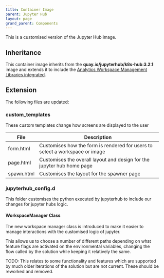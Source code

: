 ```yaml
---
title: Container Image
parent: Jupyter Hub
layout: page
grand_parent: Components
---
```


This is a customised version of the Jupyter Hub image.

## Inheritance
This container image inherits from the **quay.io/jupyterhub/k8s-hub:3.2.1** image and extends it to include the [Analytics Workspace Management Libraries integrated](https://github.com/lsc-sde/py-lscsde-workspace-mgmt).

## Extension
The following files are updated:

### custom_templates
These custom templates change how screens are displayed to the user

| File | Description |
| --- | --- | 
| form.html | Customises how the form is rendered for users to select a workspace or image |
| page.html | Customises the overall layout and design for the jupyter hub home page |
| spawn.html | Customises the layout for the spawner page |

### jupyterhub_config.d
This folder customises the python executed by jupyterhub to include our changes for jupyter hubs logic.

#### WorkspaceManager Class
The new workspace manager class is introduced to make it easier to manage interactions with the customised logic of jupyter.

This allows us to choose a number of different paths depending on what feature flags are activated on the environmental variables, changing the flow called by the solution while keeping it relatively the same.

TODO: This relates to some functionality and features which are supported by much older iterations of the solution but are not current. These should be reworked and removed.